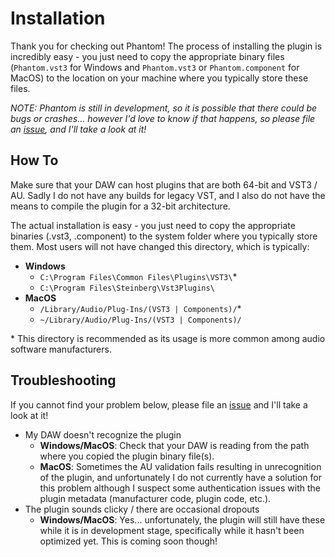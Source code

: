# Installation

Thank you for checking out Phantom! The process of installing the plugin is incredibly easy - you just need to copy the appropriate binary files (`Phantom.vst3` for Windows and `Phantom.vst3` or `Phantom.component` for MacOS) to the location on your machine where you typically store these files. 

_NOTE: Phantom is still in development, so it is possible that there could be bugs or crashes... however I'd love to know if that happens, so please file an [issue](https://github.com/blackboxdsp/phantom/issues/new), and I'll take a look at it!_

## How To

Make sure that your DAW can host plugins that are both 64-bit and VST3 / AU. Sadly I do not have any builds for legacy VST, and I also do not have the means to compile the plugin for a 32-bit architecture.

The actual installation is easy - you just need to copy the appropriate binaries (.vst3, .component) to the system folder where you typically store them. Most users will not have changed this directory, which is typically:

- __Windows__
    - `C:\Program Files\Common Files\Plugins\VST3\`*
    - `C:\Program Files\Steinberg\Vst3Plugins\`
- __MacOS__
    - `/Library/Audio/Plug-Ins/(VST3 | Components)/`*
    - `~/Library/Audio/Plug-Ins/(VST3 | Components)/`

\* This directory is recommended as its usage is more common among audio software manufacturers.

## Troubleshooting

If you cannot find your problem below, please file an [issue](https://github.com/blackboxdsp/phantom/issues/new) and I'll take a look at it!

- My DAW doesn't recognize the plugin
    - __Windows/MacOS__: Check that your DAW is reading from the path where you copied the plugin binary file(s).
    - __MacOS__: Sometimes the AU validation fails resulting in unrecognition of the plugin, and unfortunately I do not currently have a solution for this problem although I suspect some authentication issues with the plugin metadata (manufacturer code, plugin code, etc.).
- The plugin sounds clicky / there are occasional dropouts
    - __Windows/MacOS__: Yes... unfortunately, the plugin will still have these while it is in development stage, specifically while it hasn't been optimized yet. This is coming soon though!
